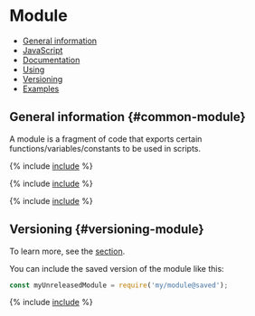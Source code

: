 # Module

* [General information](#common-module)
* [JavaScript](#javascript)
* [Documentation](#docs)
* [Using](#usage)
* [Versioning](#versioning-module)
* [Examples](#examples)

## General information {#common-module}

A module is a fragment of code that exports certain functions/variables/constants to be used in scripts.

{% include [include](../../../../_includes/datalens/internal/editor/widgets/module/javascript.md) %}

{% include [include](../../../../_includes/datalens/internal/editor/widgets/module/docs.md) %}

{% include [include](../../../../_includes/datalens/internal/editor/widgets/module/usage.md) %}

## Versioning {#versioning-module}

To learn more, see the [section](../../versioning.md).

You can include the saved version of the module like this:

```js
const myUnreleasedModule = require('my/module@saved');
```

{% include [include](../../../../_includes/datalens/internal/editor/widgets/module/examples.md) %}
